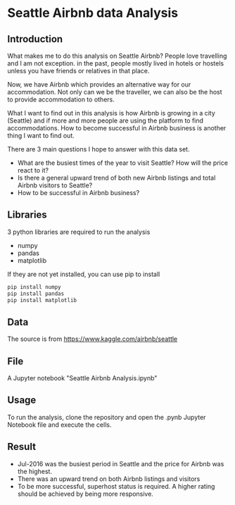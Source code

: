 # Seattle Airbnb data Analysis

## Introduction

What makes me to do this analysis on Seattle Airbnb? People love travelling and I am not exception. in the past, people mostly lived in hotels or hostels unless you have friends or relatives in that place. 

Now, we have Airbnb which provides an alternative way for our accommodation. Not only can we be the traveller, we can also be the host to provide accommodation to others. 

What I want to find out in this analysis is how Airbnb is growing in a city (Seattle) and if more and more people are using the platform to find accommodations. How to become successful in Airbnb business is another thing I want to find out.

There are 3 main questions I hope to answer with this data set.

- What are the busiest times of the year to visit Seattle? How will the price react to it?
- Is there a general upward trend of both new Airbnb listings and total Airbnb visitors to Seattle?
- How to be successful in Airbnb business?

## Libraries

3 python libraries are required to run the analysis

- numpy
- pandas
- matplotlib

If they are not yet installed, you can use pip to install

```bash
pip install numpy
pip install pandas
pip install matplotlib
```
## Data

The source is from https://www.kaggle.com/airbnb/seattle

## File

A Jupyter notebook "Seattle Airbnb Analysis.ipynb"

## Usage

To run the analysis, clone the repository and open the .pynb Jupyter Notebook file and execute the cells.

## Result

- Jul-2016 was the busiest period in Seattle and the price for Airbnb was the highest.
- There was an upward trend on both Airbnb listings and visitors
- To be more successful, superhost status is required. A higher rating should be achieved by being more responsive.
